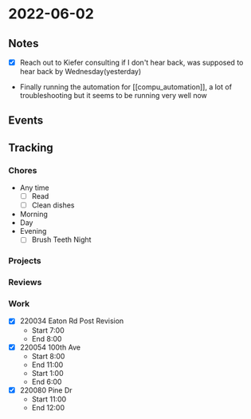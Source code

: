 # 2022-06-02
## Notes
- [x] Reach out to Kiefer consulting if I don't hear back, was supposed to  hear back by Wednesday(yesterday)
- Finally running the automation for [[compu_automation]], a lot of troubleshooting but it seems to be running very well now

## Events

## Tracking

### Chores
- Any time
	- [ ] Read
	- [ ] Clean dishes
- Morning
- Day
- Evening
	- [ ] Brush Teeth Night

### Projects

### Reviews

### Work
- [x] 220034 Eaton Rd Post Revision
	- Start 7:00
	- End 8:00
- [x] 220054 100th Ave
	- Start 8:00
	- End 11:00
	- Start 1:00
	- End  6:00
- [x] 220080 Pine Dr
	- Start 11:00
	- End 12:00